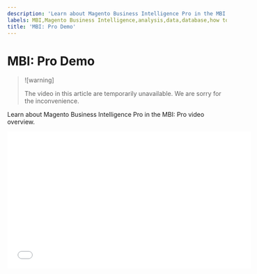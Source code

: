 ```yaml
---
description: 'Learn about Magento Business Intelligence Pro in the MBI: Pro video overview.'
labels: MBI,Magento Business Intelligence,analysis,data,database,how to,mbi-api-migration,reports
title: 'MBI: Pro Demo'
---
```


# MBI: Pro Demo

>![warning]
>
>The video in this article are temporarily unavailable. We are sorry for the inconvenience. 

Learn about Magento Business Intelligence Pro in the MBI: Pro video overview.

<iframe src="//fast.wistia.com/embed/iframe/diej9m04t2" width="560" height="315" frameborder="0" allowfullscreen=""></iframe>